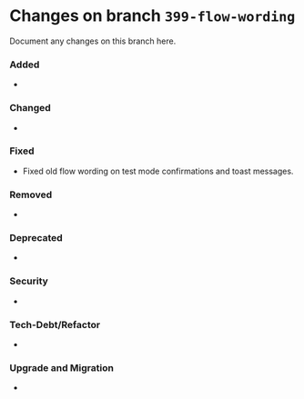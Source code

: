 # Changes on branch `399-flow-wording`
Document any changes on this branch here.
### Added
-

### Changed
-

### Fixed
- Fixed old flow wording on test mode confirmations and toast messages.

### Removed
-

### Deprecated
-

### Security
-

### Tech-Debt/Refactor
-

### Upgrade and Migration
-
